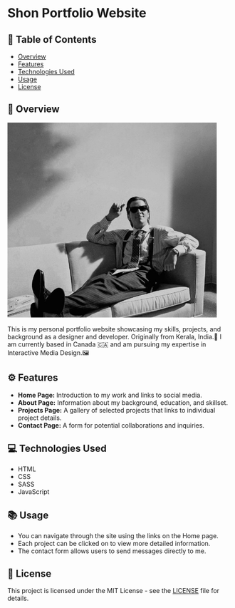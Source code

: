 # Shon Portfolio Website

## 📑 Table of Contents

- [Overview](#-overview)
- [Features](#️-features)
- [Technologies Used](#-technologies-used)
- [Usage](#-usage)
- [License](#-license)

## 📖 Overview

![Portfolio Image](images/profile.jpg)

This is my personal portfolio website showcasing my skills, projects, and background as a designer and developer. Originally from Kerala, India.🌴 I am currently based in Canada 🇨🇦 and am pursuing my expertise in Interactive Media Design.🖼️

## ⚙️ Features

- **Home Page:** Introduction to my work and links to social media.
- **About Page:** Information about my background, education, and skillset.
- **Projects Page:** A gallery of selected projects that links to individual project details.
- **Contact Page:** A form for potential collaborations and inquiries.

## 💻 Technologies Used

- HTML
- CSS
- SASS
- JavaScript

## 📚 Usage

- You can navigate through the site using the links on the Home page.
- Each project can be clicked on to view more detailed information.
- The contact form allows users to send messages directly to me.

## 📝 License

This project is licensed under the MIT License - see the [LICENSE](LICENSE) file for details.
